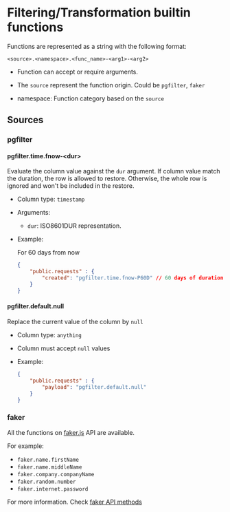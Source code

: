 # Filtering/Transformation builtin functions

Functions are represented as a string with the following format:

```
<source>.<namespace>.<func_name>-<arg1>-<arg2>
```

- Function can accept or require arguments.

- The `source` represent the function origin. Could be `pgfilter`, `faker`

- namespace: Function category based on the `source`

## Sources

### pgfilter
#### pgfilter.time.fnow-\<dur>

Evaluate the column value against the `dur` argument. If column value match the duration, the row is allowed to restore. Otherwise, the whole row is ignored and won't be included in the restore.

- Column type: `timestamp`

- Arguments:

	- `dur`: ISO8601DUR representation.

- Example:

	For 60 days from now
	```json
	{
		"public.requests" : {
			"created": "pgfilter.time.fnow-P60D" // 60 days of duration on the column
		}
	}
	```
#### pgfilter.default.null

Replace the current value of the column by `null`

- Column type: `anything`

- Column must accept `null` values

- Example:

	```json
	{
		"public.requests" : {
			"payload": "pgfilter.default.null"
		}
	}
	```
### faker

All the functions on [faker.js](https://marak.github.io/faker.js/) API are available.

For example:

- `faker.name.firstName`
- `faker.name.middleName`
- `faker.company.companyName`
- `faker.random.number`
- `faker.internet.password`


For more information. Check [faker API methods](https://marak.github.io/faker.js/#toc7__anchor)
